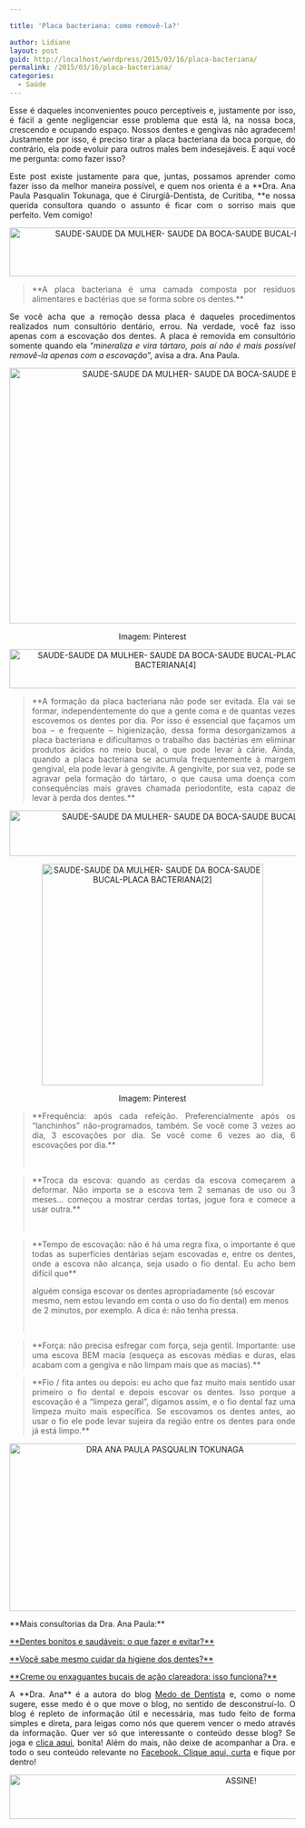 ```yaml
---

title: 'Placa bacteriana: como removê-la?'

author: Lidiane
layout: post
guid: http://localhost/wordpress/2015/03/16/placa-bacteriana/
permalink: /2015/03/16/placa-bacteriana/
categories:
  - Saúde
---
```

<p align="justify">
  Esse é daqueles inconvenientes pouco perceptíveis e, justamente por isso, é fácil a gente negligenciar esse problema que está lá, na nossa boca, crescendo e ocupando espaço. Nossos dentes e gengivas não agradecem! Justamente por isso, é preciso tirar a placa bacteriana da boca porque, do contrário, ela pode evoluir para outros males bem indesejáveis. E aqui você me pergunta: como fazer isso?
</p>

<p align="justify">
  Este post existe justamente para que, juntas, possamos aprender como fazer isso da melhor maneira possível, e quem nos orienta é a **Dra. Ana Paula Pasqualin Tokunaga, que é Cirurgiã-Dentista, de Curitiba, **e nossa querida consultora quando o assunto é ficar com o sorriso mais que perfeito. Vem comigo!
</p>

<p align="center">
  <a href="http://www.trololodemulher.com.br/blog/wp-content/uploads/2015/03/SAUDE-SAUDE-DA-MULHER-SAUDE-DA-BOCA-SAUDE-BUCAL-PLACA-BACTERIANA3.png"><img class="alignnone size-full wp-image-10853" src="http://www.trololodemulher.com.br/blog/wp-content/uploads/2015/03/SAUDE-SAUDE-DA-MULHER-SAUDE-DA-BOCA-SAUDE-BUCAL-PLACA-BACTERIANA3.png" alt="SAUDE-SAUDE DA MULHER- SAUDE DA BOCA-SAUDE BUCAL-PLACA BACTERIANA[3]" width="723" height="86" /></a>
</p>

> <p align="justify">
>   **A placa bacteriana é uma camada composta por resíduos alimentares e bactérias que se forma sobre os dentes.**
> </p>

<p align="justify">
  Se você acha que a remoção dessa placa é daqueles procedimentos realizados num consultório dentário, errou. Na verdade, você faz isso apenas com a escovação dos dentes. A placa é removida em consultório somente quando ela “<em>mineraliza e vira tártaro, pois aí não é mais possível removê-la apenas com a escovação</em>”, avisa a dra. Ana Paula.
</p>

<p align="center">
  <a href="http://www.trololodemulher.com.br/blog/wp-content/uploads/2015/03/SAUDE-SAUDE-DA-MULHER-SAUDE-DA-BOCA-SAUDE-BUCAL-PLACA-BACTERIANA.jpg"><img class="alignnone size-full wp-image-10851" src="http://www.trololodemulher.com.br/blog/wp-content/uploads/2015/03/SAUDE-SAUDE-DA-MULHER-SAUDE-DA-BOCA-SAUDE-BUCAL-PLACA-BACTERIANA.jpg" alt="SAUDE-SAUDE DA MULHER- SAUDE DA BOCA-SAUDE BUCAL-PLACA BACTERIANA" width="800" height="450" /></a>
</p>

<p align="center">
  Imagem: Pinterest
</p>

<p align="center">
  <a href="http://www.trololodemulher.com.br/blog/wp-content/uploads/2015/03/SAUDE-SAUDE-DA-MULHER-SAUDE-DA-BOCA-SAUDE-BUCAL-PLACA-BACTERIANA4.png"><img class="alignnone size-full wp-image-10854" src="http://www.trololodemulher.com.br/blog/wp-content/uploads/2015/03/SAUDE-SAUDE-DA-MULHER-SAUDE-DA-BOCA-SAUDE-BUCAL-PLACA-BACTERIANA4.png" alt="SAUDE-SAUDE DA MULHER- SAUDE DA BOCA-SAUDE BUCAL-PLACA BACTERIANA[4]" width="550" height="69" /></a>
</p>

> <p align="justify">
>   **A formação da placa bacteriana não pode ser evitada. Ela vai se formar, independentemente do que a gente coma e de quantas vezes escovemos os dentes por dia. Por isso é essencial que façamos um boa &#8211; e frequente &#8211; higienização, dessa forma desorganizamos a placa bacteriana e dificultamos o trabalho das bactérias em eliminar produtos ácidos no meio bucal, o que pode levar à cárie. Ainda, quando a placa bacteriana se acumula frequentemente à margem gengival, ela pode levar à gengivite. A gengivite, por sua vez, pode se agravar pela formação do tártaro, o que causa uma doença com consequências mais graves chamada periodontite, esta capaz de levar à perda dos dentes.**
> </p>

<p align="center">
  <a href="http://www.trololodemulher.com.br/blog/wp-content/uploads/2015/03/SAUDE-SAUDE-DA-MULHER-SAUDE-DA-BOCA-SAUDE-BUCAL-PLACA-BACTERIANA5.png"><img class="alignnone size-full wp-image-10855" src="http://www.trololodemulher.com.br/blog/wp-content/uploads/2015/03/SAUDE-SAUDE-DA-MULHER-SAUDE-DA-BOCA-SAUDE-BUCAL-PLACA-BACTERIANA5.png" alt="SAUDE-SAUDE DA MULHER- SAUDE DA BOCA-SAUDE BUCAL-PLACA BACTERIANA[5]" width="746" height="80" /></a>
</p>

<p align="center">
  <a href="http://www.trololodemulher.com.br/blog/wp-content/uploads/2015/03/SAUDE-SAUDE-DA-MULHER-SAUDE-DA-BOCA-SAUDE-BUCAL-PLACA-BACTERIANA2.jpg"><img class="alignnone size-full wp-image-10852" src="http://www.trololodemulher.com.br/blog/wp-content/uploads/2015/03/SAUDE-SAUDE-DA-MULHER-SAUDE-DA-BOCA-SAUDE-BUCAL-PLACA-BACTERIANA2.jpg" alt="SAUDE-SAUDE DA MULHER- SAUDE DA BOCA-SAUDE BUCAL-PLACA BACTERIANA[2]" width="390" height="390" /></a>
</p>

<p align="center">
  Imagem: Pinterest
</p>

> <p align="justify">
>   **Frequência: após cada refeição. Preferencialmente após os &#8220;lanchinhos&#8221; não-programados, também. Se você come 3 vezes ao dia, 3 escovações por dia. Se você come 6 vezes ao dia, 6 escovações por dia.**
> </p>
> 
> &nbsp;

> <p align="justify">
>   **Troca da escova: quando as cerdas da escova começarem a deformar. Não importa se a escova tem 2 semanas de uso ou 3 meses&#8230; começou a mostrar cerdas tortas, jogue fora e comece a usar outra.**
> </p>
> 
> &nbsp;

> <p align="justify">
>   **Tempo de escovação: não é há uma regra fixa, o importante é que todas as superfícies dentárias sejam escovadas e, entre os dentes, onde a escova não alcança, seja usado o fio dental. Eu acho bem difícil que**
> </p>
> 
> alguém consiga escovar os dentes apropriadamente (só escovar mesmo, nem estou levando em conta o uso do fio dental) em menos de 2 minutos, por exemplo. A dica é: não tenha pressa.
> 
> &nbsp;

> <p align="justify">
>   **Força: não precisa esfregar com força, seja gentil. Importante: use uma escova BEM macia (esqueça as escovas médias e duras, elas acabam com a gengiva e não limpam mais que as macias).**
> </p>

> <p align="justify">
>   **Fio / fita antes ou depois: eu acho que faz muito mais sentido usar primeiro o fio dental e depois escovar os dentes. Isso porque a escovação é a &#8220;limpeza geral&#8221;, digamos assim, e o fio dental faz uma limpeza muito mais específica. Se escovamos os dentes antes, ao usar o fio ele pode levar sujeira da região entre os dentes para onde já está limpo.**
> </p>

<p align="center">
  <a href="http://www.trololodemulher.com.br/blog/wp-content/uploads/2013/04/DRA-ANA-PAULA-PASQUALIN-TOKUNAGA.png"><img class="alignnone size-full wp-image-9417" src="http://www.trololodemulher.com.br/blog/wp-content/uploads/2013/04/DRA-ANA-PAULA-PASQUALIN-TOKUNAGA.png" alt="DRA ANA PAULA PASQUALIN TOKUNAGA" width="532" height="295" /></a>
</p>

<p align="justify">
  **Mais consultorias da Dra. Ana Paula:**
</p>

<p align="justify">
  <a href="http://www.trololodemulher.com.br/2013/05/27/dentes-bonitos/" target="_blank">**Dentes bonitos e saudáveis: o que fazer e evitar?**</a>
</p>

<p align="justify">
  <a href="http://www.trololodemulher.com.br/2012/04/02/higiene-dos-dentes/" target="_blank">**Você sabe mesmo cuidar da higiene dos dentes?**</a>
</p>

<p align="justify">
  <a href="http://www.trololodemulher.com.br/2011/07/27/saude-bucal/" target="_blank">**Creme ou enxaguantes bucais de ação clareadora: isso funciona?**</a>
</p>

<p align="justify">
  A **Dra. Ana** é a autora do blog <a href="http://medodedentista.com.br/" target="_blank">Medo de Dentista</a> e, como o nome sugere, esse medo é o que move o blog, no sentido de desconstruí-lo. O blog é repleto de informação útil e necessária, mas tudo feito de forma simples e direta, para leigas como nós que querem vencer o medo através da informação. Quer ver só que interessante o conteúdo desse blog? Se joga e <a href="http://medodedentista.com.br/" target="_blank">clica aqui</a>, bonita! Além do mais, não deixe de acompanhar a Dra. e todo o seu conteúdo relevante no <a href="https://www.facebook.com/medodedentista?fref=ts" target="_blank">Facebook. Clique aqui, curta</a> e fique por dentro!
</p>

<p align="center">
  <a href="http://feedburner.google.com/fb/a/mailverify?uri=blogBichaFemea&loc=en_US" target="_blank"><img class="alignnone size-full wp-image-10439" src="http://www.trololodemulher.com.br/blog/wp-content/uploads/2014/09/ASSINE.png" alt="ASSINE!" width="800" height="78" /></a>
</p>

<p align="justify">